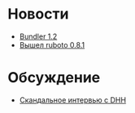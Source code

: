 # Новости
* [Bundler 1.2](http://gembundler.com/v1.2/whats_new.html)
* [Вышел ruboto 0.8.1](https://github.com/ruboto/ruboto/wiki/Ruboto-0.8.1-release-doc)

# Обсуждение

* [Скандальное интервью с DHH](http://www.youtube.com/watch?v=FkLVl3gpJP4#t=33m30s)
